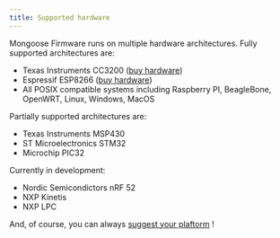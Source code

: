 ```yaml
---
title: Supported hardware
---
```


Mongoose Firmware runs on multiple hardware architectures.
Fully supported architectures are:

- Texas Instruments CC3200 ([buy hardware](http://www.aliexpress.com/af/nodemcu.html?SearchText=launchxl))
- Espressif ESP8266 ([buy hardware](http://www.aliexpress.com/af/nodemcu.html?SearchText=nodemcu))
- All POSIX compatible systems including Raspberry PI, BeagleBone,
  OpenWRT, Linux, Windows, MacOS

Partially supported architectures are:
- Texas Instruments MSP430  
- ST Microelectronics STM32
- Microchip PIC32

Currently in development:
- Nordic Semicondictors nRF 52
- NXP Kinetis
- NXP LPC

And, of course, you can always
[suggest your plaftorm](http://cesanta.com/contact) !
